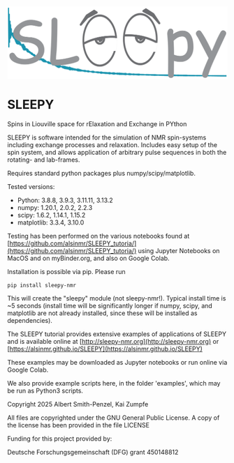 <img src="https://raw.githubusercontent.com/alsinmr/SLEEPY_tutorial/refs/heads/main/JupyterBook/logo_dark.png" alt="drawing" width="600"/>

# SLEEPY
Spins in Liouville space for rElaxation and Exchange in PYthon

SLEEPY is software intended for the simulation of NMR spin-systems including exchange processes and relaxation. Includes easy setup of the spin system, and allows application of arbitrary pulse sequences in both the rotating- and lab-frames.

Requires standard python packages plus numpy/scipy/matplotlib.

Tested versions:
* Python: 3.8.8, 3.9.3, 3.11.11, 3.13.2
* numpy: 1.20.1, 2.0.2, 2.2.3
* scipy: 1.6.2, 1.14.1, 1.15.2
* matplotlib: 3.3.4, 3.10.0

Testing has been performed on the various notebooks found at [https://github.com/alsinmr/SLEEPY_tutoria/](https://github.com/alsinmr/SLEEPY_tutoria/) using Jupyter Notebooks on MacOS and on myBinder.org, and also on Google Colab.

Installation is possible via pip. Please run
```
pip install sleepy-nmr
```
This will create the "sleepy" module (not sleepy-nmr!). Typical install time is ~5 seconds (install time will be significantly longer if numpy, scipy, and matplotlib are not already installed, since these will be installed as dependencies).

The SLEEPY tutorial provides extensive examples of applications of SLEEPY and is available online at 
[http://sleepy-nmr.org](http://sleepy-nmr.org)
or
[https://alsinmr.github.io/SLEEPY](https://alsinmr.github.io/SLEEPY)

These examples may be downloaded as Jupyter notebooks or run online via Google Colab.

We also provide example scripts here, in the folder 'examples', which may be run as Python3 scripts.

Copyright 2025 Albert Smith-Penzel, Kai Zumpfe

All files are copyrighted under the GNU General Public License. A copy of the license has been provided in the file LICENSE

Funding for this project provided by:

Deutsche Forschungsgemeinschaft (DFG) grant 450148812
